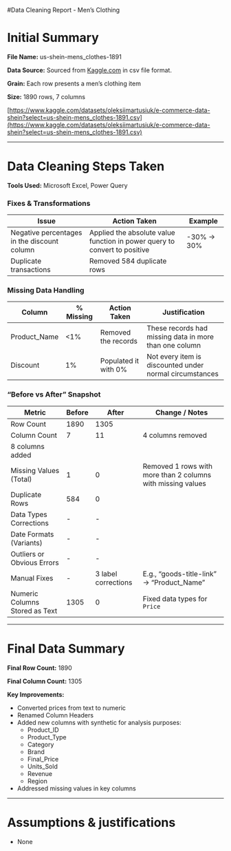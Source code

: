 #Data  Cleaning Report - Men’s Clothing

# Initial Summary

**File Name:** us-shein-mens_clothes-1891

**Data Source:** Sourced from [Kaggle.com](https://www.kaggle.com/datasets/oleksiimartusiuk/e-commerce-data-shein?select=us-shein-womens_clothing-4620.csv) in csv file format.

**Grain:** Each row presents a men’s clothing item

**Size:** 1890 rows, 7 columns

[https://www.kaggle.com/datasets/oleksiimartusiuk/e-commerce-data-shein?select=us-shein-mens_clothes-1891.csv](https://www.kaggle.com/datasets/oleksiimartusiuk/e-commerce-data-shein?select=us-shein-mens_clothes-1891.csv)

---

# Data Cleaning Steps Taken

**Tools Used:** Microsoft Excel, Power Query

### Fixes & Transformations

| Issue | Action Taken | Example |
| --- | --- | --- |
| Negative percentages in the discount column | Applied the absolute value function in power query to convert to positive | -30% → 30% |
| Duplicate transactions  | Removed 584 duplicate rows |  |


### Missing Data Handling

| Column | % Missing | Action Taken | Justification |
| --- | --- | --- | --- |
| Product_Name | <1% | Removed the records | These records had missing data in more than one column |
| Discount | 1% | Populated it with 0% | Not every item is discounted under normal circumstances |


### “Before vs After” Snapshot

| Metric | Before | After | **Change / Notes** |
| --- | --- | --- | --- |
| Row Count | 1890 | 1305 |  |
| Column Count | 7 | 11 | 4 columns removed
8 columns added |
| Missing Values (Total) | 1 | 0 | Removed 1 rows with more than 2 columns with missing values |
| Duplicate Rows | 584 | 0 |  |
| Data Types Corrections | - | - |  |
| Date Formats (Variants) | - | - |  |
| Outliers or Obvious Errors | - | - |  |
| Manual Fixes | - | 3 label corrections | E.g., “goods-title-link” → “Product_Name” |
| Numeric Columns Stored as Text | 1305 | 0 | Fixed data types for `Price` |

---

# Final Data Summary

**Final Row Count:** 1890

**Final Column Count:** 1305

**Key Improvements:** 

- Converted prices from text to numeric
- Renamed Column Headers
- Added new columns with synthetic for analysis purposes:
    - Product_ID
    - Product_Type
    - Category
    - Brand
    - Final_Price
    - Units_Sold
    - Revenue
    - Region
- Addressed missing values in key columns

---

# Assumptions & justifications

- None
